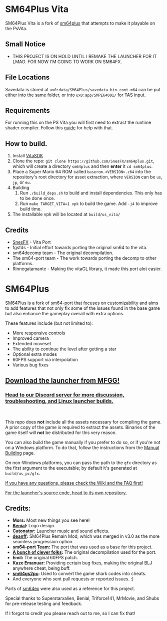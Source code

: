 # SM64Plus Vita

SM64Plus Vita is a fork of [sm64plus](https://github.com/MorsGames/sm64plus) that attempts to make it playable on the PsVita.

## Small Notice

* THIS PROJECT IS ON HOLD UNTIL I REMAKE THE LAUNCHER FOR IT LMAO. FOR NOW I'M GOING TO WORK ON SM64FX.

## File Locations
Savedata is stored at `ux0:data/SM64Plus/savedata.bin`. `cont.m64` can be put either into the same folder, or into `ux0:app/SMPE64001/` for TAS input.

## Requirements
For running this on the PS Vita you will first need to extract the runtime shader compiler. Follow this [guide](https://samilops2.gitbook.io/vita-troubleshooting-guide/shader-compiler/extract-libshacccg.suprx) for help with that.

## How to build.
1. Install [VitaSDK](https://vitasdk.org)
2. Clone the repo: `git clone https://github.com/SnesFX/sm64plus.git`, which will create a directory `sm64plus` and then **enter** it `cd sm64plus`.
3. Place a Super Mario 64 ROM called `baserom.<VERSION>.z64` into the repository's root directory for asset extraction, where `VERSION` can be `us`, `jp`, or `eu`.
4. Building
    1. Run `./build_deps.sh` to build and install dependencies. This only has to be done once.
    2. Run `make TARGET_VITA=1 vpk` to build the game. Add `-j4` to improve build time.
5. The installable vpk will be located at `build/us_vita/`

## Credits

* [SnesFX](https://twitter.com/snesfx) - Vita Port
* fgsfds -  Initial effort towards porting the original sm64 to the vita.
* sm64decomp team - The original decompilation.
* The sm64-port team - The work towards porting the decomp to other platforms.
* Rinnegatamante - Making the vitaGL library, it made this port alot easier.

# SM64Plus

SM64Plus is a fork of [sm64-port](https://github.com/sm64-port/sm64-port) that focuses on customizability and aims to add features that not only fix some of the issues found in the base game but also enhance the gameplay overall with extra options.

These features include (but not limited to):
- More responsive controls
- Improved camera
- Extended moveset
- The ability to continue the level after getting a star
- Optional extra modes
- 60FPS support via interpolation
- Various bug fixes

## [Download the launcher from MFGG!](https://www.mfgg.net/?act=resdb&param=02&c=2&id=38190)

### [Head to our Discord server for more discussion, troubleshooting, and Linux launcher builds.](http://discord.mors-games.com/)

</br>

This repo does **not** include all the assets necessary for compiling the game. A prior copy of the game is required to extract the assets. Binaries of the game itself will **not** be distributed for this very reason.

You can also build the game manually if you prefer to do so, or if you're not on a Windows platform. To do that, follow the instructions from the [Manual Building](https://github.com/MorsGames/sm64plus/wiki/Manual-Building-Guide) page.

On non-Windows platforms, you can pass the path to the `gfx` directory as the first argument to the executable; by default it's generated at `build/us_pc/gfx`.

[If you have any questions, please check the Wiki and the FAQ first!](https://github.com/MorsGames/sm64plus/wiki/Frequently-Asked-Questions)

[For the launcher's source code, head to its own repository.](https://github.com/MorsGames/sm64plus-launcher)

## Credits:

- **Mors:** Most new things you see here!
- **[Benial](https://twitter.com/Benial17):** Logo design.
- **[Catonator](https://www.catonator.net/):** Launcher music and sound effects.
- **[deanff](https://github.com/deanff):** SM64Plus Remain Mod, which was merged in v3.0 as the more seamless progression option.
- **[sm64-port Team](https://github.com/sm64-port):** The port that was used as a base for this project.
- **[A bunch of clever folks](https://github.com/n64decomp/sm64):** The original decompilation used for the port.
- **Emil:** The original 60FPS patch.
- **Kaze Emanuar:** Providing certain bug fixes, making the original BLJ anywhere cheat, being buff.
- **[sm64gs2pc](https://github.com/sm64gs2pc/sm64gs2pc):** Used to convert the game shark codes into cheats.
- And everyone who sent pull requests or reported issues. :)

Parts of [sm64ex](https://github.com/sm64pc/sm64ex) were also used as a reference for this project.

Special thanks to Superstarxalien, Benial, Triforce141, MrMovie, and Shubs for pre-release testing and feedback.

If I forgot to credit you please reach out to me, so I can fix that!
